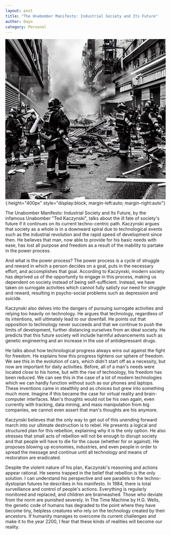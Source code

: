 ```yaml
---
layout: post
title: "The Unabomber Manifesto: Industrial Society and Its Future" 
author: Dayo
category: Personal
---
```


![profile](/images/unabomber.jpg){:height="400px" style="display:block; margin-left:auto; margin-right:auto"}

The Unabomber Manifesto: Industrial Society and Its Future, by the infamous Unabomber "Ted Kaczynski", talks about the ill fate of society's future if it continues on its current techno-centric path. Kaczynski argues that society as a whole is in a downward spiral due to technological events such as the industrial revolution and the rapid speed of development since then. He believes that man, now able to provide for his basic needs with ease, has lost all purpose and freedom as a result of the inability to partake in the power process.

And what is the power process? The power process is a cycle of struggle and reward in which a person decides on a goal, puts in the necessary effort, and accomplishes that goal. According to Kaczynski, modern society has deprived us of the opportunity to engage in this process, making us dependent on society instead of being self-sufficient. Instead, we have taken on surrogate activities which cannot fully satisfy our need for struggle and reward, resulting in psycho-social problems such as depression and suicide.

Kaczynski also delves into the dangers of pursuing surrogate activities and relying too heavily on technology. He argues that technology, regardless of its intentions, will ultimately lead to our downfall. He points out that opposition to technology never succeeds and that we continue to push the limits of development, further distancing ourselves from an ideal society. He predicts that this future society will include harmful advancements such as genetic engineering and an increase in the use of antidepressant drugs.

He talks about how technological progress always wins out against the fight for freedom. He explains how this progress tightens our sphere of freedom. We see this in the evolution of cars, which didn't start off as a necessity, but now are important for daily activities. Before, all of a man's needs were located close to his home, but with the rise of technology, his freedom has been reduced. We can see this in the case of a lot of modern technologies which we can hardly function without such as our phones and laptops. These inventions came in stealthily and as choices but grew into something much more. Imagine if this became the case for virtual reality and brain-computer interfaces. Man's thoughts would not be his own again, even currently with tracking, data mining, and mass manipulation from big companies, we cannot even assert that man's thoughts are his anymore.

Kaczynski believes that the only way to get out of this unending forward march into our ultimate destruction is to rebel. He presents a logical and structured plan for this rebellion, explaining why it is the only option. He also stresses that small acts of rebellion will not be enough to disrupt society and that people will have to die for the cause (whether for or against). He proposes blowing up economies, industries, and even people in order to spread the message and continue until all technology and means of restoration are eradicated.

Despite the violent nature of his plan, Kaczynski's reasoning and actions appear rational. He seems trapped in the belief that rebellion is the only solution. I can understand his perspective and see parallels to the techno-dystopian futures he describes in his manifesto. In 1984, there is total surveillance and control of people's actions. Everything is regularly monitored and replaced, and children are brainwashed. Those who deviate from the norm are punished severely. In The Time Machine by H.G. Wells, the genetic code of humans has degraded to the point where they have become tiny, helpless creatures who rely on the technology created by their ancestors. If humanity manages to overcome its current challenges and make it to the year 2200, I fear that these kinds of realities will become our reality.